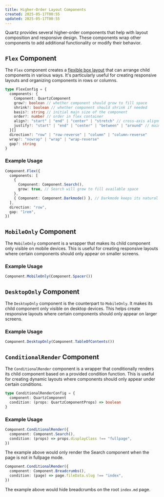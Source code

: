 ```yaml
---
title: Higher-Order Layout Components
created: 2025-05-17T00:55
updated: 2025-05-17T00:55
---
```


Quartz provides several higher-order components that help with layout composition and responsive design. These components wrap other components to add additional functionality or modify their behavior.

## `Flex` Component

The `Flex` component creates a [flexible box layout](https://developer.mozilla.org/en-US/docs/Web/CSS/flex) that can arrange child components in various ways. It's particularly useful for creating responsive layouts and organizing components in rows or columns.

```typescript
type FlexConfig = {
  components: {
    Component: QuartzComponent
    grow?: boolean // whether component should grow to fill space
    shrink?: boolean // whether component should shrink if needed
    basis?: string // initial main size of the component
    order?: number // order in flex container
    align?: "start" | "end" | "center" | "stretch" // cross-axis alignment
    justify?: "start" | "end" | "center" | "between" | "around" // main-axis alignment
  }[]
  direction?: "row" | "row-reverse" | "column" | "column-reverse"
  wrap?: "nowrap" | "wrap" | "wrap-reverse"
  gap?: string
}
```

### Example Usage

```typescript
Component.Flex({
  components: [
    {
      Component: Component.Search(),
      grow: true, // Search will grow to fill available space
    },
    { Component: Component.Darkmode() }, // Darkmode keeps its natural size
  ],
  direction: "row",
  gap: "1rem",
})
```

## `MobileOnly` Component

The `MobileOnly` component is a wrapper that makes its child component only visible on mobile devices. This is useful for creating responsive layouts where certain components should only appear on smaller screens.

### Example Usage

```typescript
Component.MobileOnly(Component.Spacer())
```

## `DesktopOnly` Component

The `DesktopOnly` component is the counterpart to `MobileOnly`. It makes its child component only visible on desktop devices. This helps create responsive layouts where certain components should only appear on larger screens.

### Example Usage

```typescript
Component.DesktopOnly(Component.TableOfContents())
```

## `ConditionalRender` Component

The `ConditionalRender` component is a wrapper that conditionally renders its child component based on a provided condition function. This is useful for creating dynamic layouts where components should only appear under certain conditions.

```typescript
type ConditionalRenderConfig = {
  component: QuartzComponent
  condition: (props: QuartzComponentProps) => boolean
}
```

### Example Usage

```typescript
Component.ConditionalRender({
  component: Component.Search(),
  condition: (props) => props.displayClass !== "fullpage",
})
```

The example above would only render the Search component when the page is not in fullpage mode.

```typescript
Component.ConditionalRender({
  component: Component.Breadcrumbs(),
  condition: (page) => page.fileData.slug !== "index",
})
```

The example above would hide breadcrumbs on the root `index.md` page.
